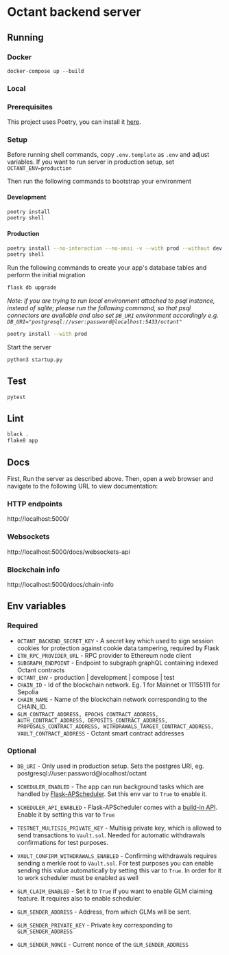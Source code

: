 # Octant backend server

## Running

### Docker

```
docker-compose up --build
```

### Local

### Prerequisites

This project uses Poetry, you can install it [here](https://python-poetry.org/docs/#installation).

### Setup

Before running shell commands, copy `.env.template` as `.env` and adjust variables. If you want to run server in production setup, set `OCTANT_ENV=production`

Then run the following commands to bootstrap your environment

#### Development

```bash
poetry install
poetry shell
```

#### Production

```bash
poetry install --no-interaction --no-ansi -v --with prod --without dev
poetry shell
```

Run the following commands to create your app's
database tables and perform the initial migration

```bash
flask db upgrade
```

_Note: if you are trying to run local environment attached to psql instance,
instead of sqlite; please run the following command, so that psql connectors are available
and also set `DB_URI` environment accordingly e.g. `DB_URI="postgresql://user:password@localhost:5433/octant"`_

```bash
poetry install --with prod
```

Start the server

```bash
python3 startup.py
```

## Test

```bash
pytest
```

## Lint

```bash
black .
flake8 app
```

## Docs

First, Run the server as described above. Then, open a web browser and navigate to the following URL to view documentation:

### HTTP endpoints

http://localhost:5000/

### Websockets

http://localhost:5000/docs/websockets-api

### Blockchain info

http://localhost:5000/docs/chain-info

## Env variables

### Required

- `OCTANT_BACKEND_SECRET_KEY` - A secret key which used to sign session cookies for protection against cookie data tampering, required by Flask
- `ETH_RPC_PROVIDER_URL` - RPC provider to Ethereum node client
- `SUBGRAPH_ENDPOINT` - Endpoint to subgraph graphQL containing indexed Octant contracts
- `OCTANT_ENV` - production | development | compose | test
- `CHAIN_ID` - Id of the blockchain network. Eg. 1 for Mainnet or 11155111 for Sepolia
- `CHAIN_NAME` - Name of the blockchain network corresponding to the CHAIN_ID.
- `GLM_CONTRACT_ADDRESS, EPOCHS_CONTRACT_ADDRESS, AUTH_CONTRACT_ADDRESS, DEPOSITS_CONTRACT_ADDRESS, PROPOSALS_CONTRACT_ADDRESS, WITHDRAWALS_TARGET_CONTRACT_ADDRESS, VAULT_CONTRACT_ADDRESS` - Octant smart contract addresses

### Optional

- `DB_URI` - Only used in production setup. Sets the postgres URI, eg. postgresql://user:password@localhost/octant
- `SCHEDULER_ENABLED` - The app can run background tasks which are handled by [Flask-APScheduler](https://github.com/viniciuschiele/flask-apscheduler). Set this env var to `True` to enable it.
- `SCHEDULER_API_ENABLED` - Flask-APScheduler comes with a [build-in API](https://viniciuschiele.github.io/flask-apscheduler/rst/api.html). Enable it by setting this var to `True`
- `TESTNET_MULTISIG_PRIVATE_KEY` - Multisig private key, which is allowed to send transactions to `Vault.sol`. Needed for automatic withdrawals confirmations for test purposes.
- `VAULT_CONFIRM_WITHDRAWALS_ENABLED` - Confirming withdrawals requires sending a merkle root to `Vault.sol`. For test purposes you can enable sending this value automatically by setting this var to `True`. In order for it to work scheduler must be enabled as well

- `GLM_CLAIM_ENABLED` - Set it to `True` if you want to enable GLM claiming feature. It requires also to enable scheduler.
- `GLM_SENDER_ADDRESS` - Address, from which GLMs will be sent.
- `GLM_SENDER_PRIVATE_KEY` - Private key corresponding to `GLM_SENDER_ADDRESS`
- `GLM_SENDER_NONCE` - Current nonce of the `GLM_SENDER_ADDRESS`
